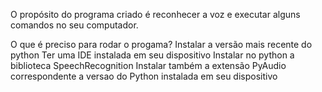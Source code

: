 O propósito do programa criado é reconhecer a voz e executar alguns comandos no seu computador.

O que é preciso para rodar o progama?
Instalar a versão mais recente do python
Ter uma IDE instalada em seu dispositivo
Instalar no python a biblioteca SpeechRecognition
Instalar também a extensão PyAudio correspondente a versao do Python instalada em  seu dispositivo
